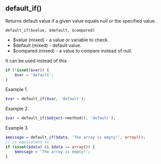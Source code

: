 ## default_if()
Returns default value if a given value equals null or the specified value.

```default_if($value, $default, $compared)```
- $value (mixed) - a value or variable to check. 
- $default (mixed) - default value.
- $compared (mixed) - a value to compare instead of null.

It can be used instead of this 
```php
if (!isset($var)) {
    $var = 'default';
}
```
Example 1.
```php
$var = default_if($var, 'default'); 
```
Example 2.
```php
$var = default_if($object->method(), 'default'); 
```
Example 3.
```php
$message = default_if($data, 'The array is empty!', array()); 
// is equivalent to
if (isset($data) && $data == array()) {
	$message = 'The array is empty!';
}
```
